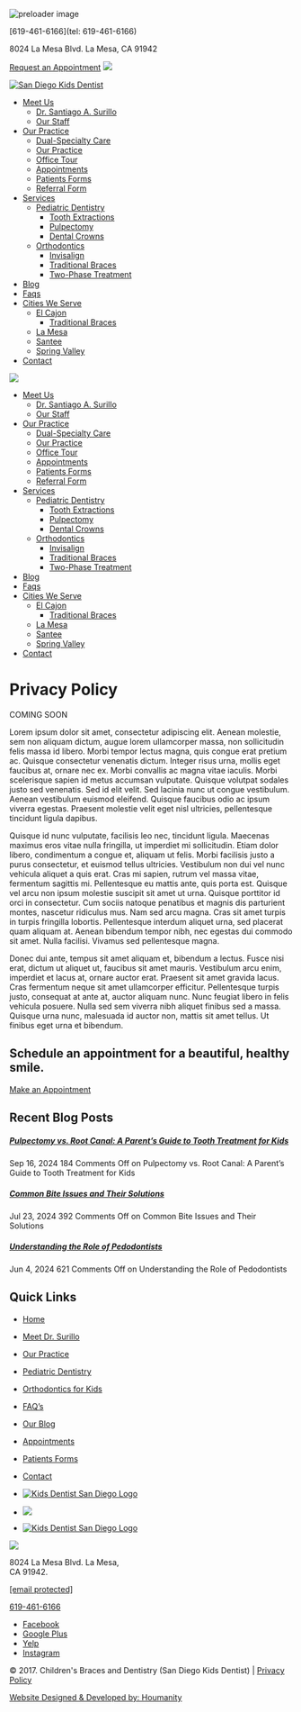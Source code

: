 ![preloader image](https://sandiegokidsdentist.com/wp-content/themes/wps_surillo/images/loading.gif)

[619-461-6166](tel: 619-461-6166)

8024 La Mesa Blvd. La Mesa, CA 91942

[Request an Appointment](https://sandiegokidsdentist.com/appointments/) [![](https://sandiegokidsdentist.com/wp-content/themes/wps_surillo/images/appointment-mobile.svg)](https://sandiegokidsdentist.com/appointments/)

[![San Diego Kids Dentist](https://sandiegokidsdentist.com/wp-content/themes/wps_surillo/images/brand-logo.svg)](https://sandiegokidsdentist.com/)

* [Meet Us](#)
    * [Dr. Santiago A. Surillo](https://sandiegokidsdentist.com/dr-surillo/)
    * [Our Staff](https://sandiegokidsdentist.com/our-staff/)
* [Our Practice](#)
    * [Dual-Specialty Care](https://sandiegokidsdentist.com/dual-specialty-care-pediatric-dentistry-orthodontics/)
    * [Our Practice](https://sandiegokidsdentist.com/our-practice/)
    * [Office Tour](https://sandiegokidsdentist.com/office-tour/)
    * [Appointments](https://sandiegokidsdentist.com/appointments/)
    * [Patients Forms](https://sandiegokidsdentist.com/patients-forms/)
    * [Referral Form](https://sandiegokidsdentist.com/referral-form/)
* [Services](#)
    * [Pediatric Dentistry](https://sandiegokidsdentist.com/pediatric-dentistry/)
        * [Tooth Extractions](https://sandiegokidsdentist.com/tooth-extractions/)
        * [Pulpectomy](https://sandiegokidsdentist.com/pulpectomy/)
        * [Dental Crowns](https://sandiegokidsdentist.com/dental-crowns-el-cajon/)
    * [Orthodontics](https://sandiegokidsdentist.com/orthodontics/)
        * [Invisalign](https://sandiegokidsdentist.com/invisalign/)
        * [Traditional Braces](https://sandiegokidsdentist.com/traditional-braces/)
        * [Two-Phase Treatment](https://sandiegokidsdentist.com/two-phase-treatment/)
* [Blog](https://sandiegokidsdentist.com/blog/)
* [Faqs](https://sandiegokidsdentist.com/faqs/)
* [Cities We Serve](#)
    * [El Cajon](https://sandiegokidsdentist.com/pediatric-dentist-el-cajon/)
        * [Traditional Braces](https://sandiegokidsdentist.com/traditional-braces-el-cajon/)
    * [La Mesa](https://sandiegokidsdentist.com/pediatric-dentist-in-la-mesa/)
    * [Santee](https://sandiegokidsdentist.com/best-pediatric-dentistry-in-santee/)
    * [Spring Valley](https://sandiegokidsdentist.com/best-pediatric-dentistry-in-spring-valley/)
* [Contact](https://sandiegokidsdentist.com/contact/)

[![](https://sandiegokidsdentist.com/wp-content/themes/wps_surillo/images/btn-mobile-menu.svg)](#)

* [Meet Us](#)
    * [Dr. Santiago A. Surillo](https://sandiegokidsdentist.com/dr-surillo/)
    * [Our Staff](https://sandiegokidsdentist.com/our-staff/)
* [Our Practice](#)
    * [Dual-Specialty Care](https://sandiegokidsdentist.com/dual-specialty-care-pediatric-dentistry-orthodontics/)
    * [Our Practice](https://sandiegokidsdentist.com/our-practice/)
    * [Office Tour](https://sandiegokidsdentist.com/office-tour/)
    * [Appointments](https://sandiegokidsdentist.com/appointments/)
    * [Patients Forms](https://sandiegokidsdentist.com/patients-forms/)
    * [Referral Form](https://sandiegokidsdentist.com/referral-form/)
* [Services](#)
    * [Pediatric Dentistry](https://sandiegokidsdentist.com/pediatric-dentistry/)
        * [Tooth Extractions](https://sandiegokidsdentist.com/tooth-extractions/)
        * [Pulpectomy](https://sandiegokidsdentist.com/pulpectomy/)
        * [Dental Crowns](https://sandiegokidsdentist.com/dental-crowns-el-cajon/)
    * [Orthodontics](https://sandiegokidsdentist.com/orthodontics/)
        * [Invisalign](https://sandiegokidsdentist.com/invisalign/)
        * [Traditional Braces](https://sandiegokidsdentist.com/traditional-braces/)
        * [Two-Phase Treatment](https://sandiegokidsdentist.com/two-phase-treatment/)
* [Blog](https://sandiegokidsdentist.com/blog/)
* [Faqs](https://sandiegokidsdentist.com/faqs/)
* [Cities We Serve](#)
    * [El Cajon](https://sandiegokidsdentist.com/pediatric-dentist-el-cajon/)
        * [Traditional Braces](https://sandiegokidsdentist.com/traditional-braces-el-cajon/)
    * [La Mesa](https://sandiegokidsdentist.com/pediatric-dentist-in-la-mesa/)
    * [Santee](https://sandiegokidsdentist.com/best-pediatric-dentistry-in-santee/)
    * [Spring Valley](https://sandiegokidsdentist.com/best-pediatric-dentistry-in-spring-valley/)
* [Contact](https://sandiegokidsdentist.com/contact/)

Privacy Policy
==============

COMING SOON

Lorem ipsum dolor sit amet, consectetur adipiscing elit. Aenean molestie, sem non aliquam dictum, augue lorem ullamcorper massa, non sollicitudin felis massa id libero. Morbi tempor lectus magna, quis congue erat pretium ac. Quisque consectetur venenatis dictum. Integer risus urna, mollis eget faucibus at, ornare nec ex. Morbi convallis ac magna vitae iaculis. Morbi scelerisque sapien id metus accumsan vulputate. Quisque volutpat sodales justo sed venenatis. Sed id elit velit. Sed lacinia nunc ut congue vestibulum. Aenean vestibulum euismod eleifend. Quisque faucibus odio ac ipsum viverra egestas. Praesent molestie velit eget nisl ultricies, pellentesque tincidunt ligula dapibus.

Quisque id nunc vulputate, facilisis leo nec, tincidunt ligula. Maecenas maximus eros vitae nulla fringilla, ut imperdiet mi sollicitudin. Etiam dolor libero, condimentum a congue et, aliquam ut felis. Morbi facilisis justo a purus consectetur, et euismod tellus ultricies. Vestibulum non dui vel nunc vehicula aliquet a quis erat. Cras mi sapien, rutrum vel massa vitae, fermentum sagittis mi. Pellentesque eu mattis ante, quis porta est. Quisque vel arcu non ipsum molestie suscipit sit amet ut urna. Quisque porttitor id orci in consectetur. Cum sociis natoque penatibus et magnis dis parturient montes, nascetur ridiculus mus. Nam sed arcu magna. Cras sit amet turpis in turpis fringilla lobortis. Pellentesque interdum aliquet urna, sed placerat quam aliquam at. Aenean bibendum tempor nibh, nec egestas dui commodo sit amet. Nulla facilisi. Vivamus sed pellentesque magna.

Donec dui ante, tempus sit amet aliquam et, bibendum a lectus. Fusce nisi erat, dictum ut aliquet ut, faucibus sit amet mauris. Vestibulum arcu enim, imperdiet et lacus at, ornare auctor erat. Praesent sit amet gravida lacus. Cras fermentum neque sit amet ullamcorper efficitur. Pellentesque turpis justo, consequat at ante at, auctor aliquam nunc. Nunc feugiat libero in felis vehicula posuere. Nulla sed sem viverra nibh aliquet finibus sed a massa. Quisque urna nunc, malesuada id auctor non, mattis sit amet tellus. Ut finibus eget urna et bibendum.

Schedule an appointment for a beautiful, healthy smile.
-------------------------------------------------------

[Make an Appointment](https://sandiegokidsdentist.com/appointments/)

Recent Blog Posts
-----------------

##### [Pulpectomy vs. Root Canal: A Parent’s Guide to Tooth Treatment for Kids](https://sandiegokidsdentist.com/pulpectomy-vs-root-canal-a-parents-guide-to-tooth-treatment-for-kids/)

Sep 16, 2024 184 Comments Off on Pulpectomy vs. Root Canal: A Parent’s Guide to Tooth Treatment for Kids

##### [Common Bite Issues and Their Solutions](https://sandiegokidsdentist.com/common-bite-issues-and-their-solutions/)

Jul 23, 2024 392 Comments Off on Common Bite Issues and Their Solutions

##### [Understanding the Role of Pedodontists](https://sandiegokidsdentist.com/understanding-the-role-of-pedodontists/)

Jun 4, 2024 621 Comments Off on Understanding the Role of Pedodontists

Quick Links
-----------

* [Home](https://sandiegokidsdentist.com/)
* [Meet Dr. Surillo](https://sandiegokidsdentist.com/dr-surillo/)
* [Our Practice](https://sandiegokidsdentist.com/our-practice/)
* [Pediatric Dentistry](https://sandiegokidsdentist.com/pediatric-dentistry/)
* [Orthodontics for Kids](https://sandiegokidsdentist.com/orthodontics/)

* [FAQ’s](https://sandiegokidsdentist.com/faqs/)
* [Our Blog](https://sandiegokidsdentist.com/blog/)
* [Appointments](https://sandiegokidsdentist.com/appointments/)
* [Patients Forms](https://sandiegokidsdentist.com/patients-forms/)
* [Contact](https://sandiegokidsdentist.com/contact/)

* [![Kids Dentist San Diego Logo](https://sandiegokidsdentist.com/wp-content/themes/wps_surillo/images/footer-other-logo1.png)](https://www.abpd.org/)
* [![](https://sandiegokidsdentist.com/wp-content/themes/wps_surillo/images/footer-other-logo3.png)](https://www.americanboardortho.com/)
* [![Kids Dentist San Diego Logo](https://sandiegokidsdentist.com/wp-content/themes/wps_surillo/images/footer-other-logo2.png)](https://sandiegokidsdentist.com/children-international/)

![](https://sandiegokidsdentist.com/wp-content/themes/wps_surillo/images/brand-footer.svg)

8024 La Mesa Blvd. La Mesa,  
CA 91942.

[\[email protected\]](https://sandiegokidsdentist.com/cdn-cgi/l/email-protection)

[619-461-6166](tel:+16194616166)

* [Facebook](https://www.facebook.com/#!/pages/Childrens-Braces-and-Dentistry/10150134206290220?fref=ts)
* [Google Plus](https://www.google.com/maps/place/Dr.+Surillo%E2%80%99s+Center+for+Pediatric+Dentistry+%26+Orthodontics/@32.7637876,-117.02656,17z/data=!3m2!4b1!5s0x80d9572329ca61e1:0xd485c7f6ff135363!4m6!3m5!1s0x80d957233a319291:0xb1286fe659d13269!8m2!3d32.7637831!4d-117.0239851!16s%2Fg%2F1thgbrff?entry=ttu)
* [Yelp](https://www.yelp.com/biz/childrens-braces-and-dentistry-la-mesa-2)
* [Instagram](https://www.instagram.com/childrensbracesanddentistry/)

© 2017. Children's Braces and Dentistry (San Diego Kids Dentist) | [Privacy Policy](https://sandiegokidsdentist.com/understanding-the-role-of-pedodontists/)

[Website Designed & Developed by: Houmanity](https://www.houmanity.com/)